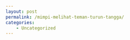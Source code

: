 ```yaml
---
layout: post
permalink: /mimpi-melihat-teman-turun-tangga/
categories:
    - Uncategorized
---
```


